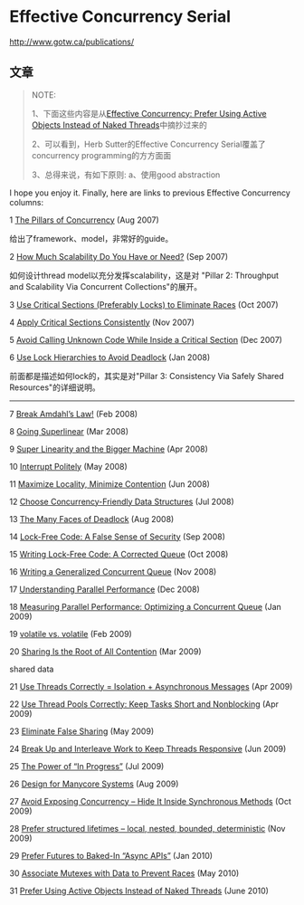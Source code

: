 # Effective Concurrency Serial

http://www.gotw.ca/publications/

## 文章

> NOTE: 
>
> 1、下面这些内容是从[Effective Concurrency: Prefer Using Active Objects Instead of Naked Threads](https://herbsutter.com/2010/07/12/effective-concurrency-prefer-using-active-objects-instead-of-naked-threads/)中摘抄过来的
>
> 2、可以看到，Herb Sutter的Effective Concurrency Serial覆盖了concurrency programming的方方面面
>
> 3、总得来说，有如下原则:
> a、使用good abstraction

I hope you enjoy it. Finally, here are links to previous Effective Concurrency columns: 

1 [The Pillars of Concurrency](http://www.ddj.com/hpc-high-performance-computing/200001985) (Aug 2007)

给出了framework、model，非常好的guide。

2 [How Much Scalability Do You Have or Need?](http://www.ddj.com/hpc-high-performance-computing/201202924) (Sep 2007)

如何设计thread model以充分发挥scalability，这是对 "Pillar 2: Throughput and Scalability Via Concurrent Collections"的展开。



3 [Use Critical Sections (Preferably Locks) to Eliminate Races](http://ddj.com/cpp/201804238) (Oct 2007)

4 [Apply Critical Sections Consistently](http://www.ddj.com/hpc-high-performance-computing/202401098) (Nov 2007)

5 [Avoid Calling Unknown Code While Inside a Critical Section](http://ddj.com/architect/202802983) (Dec 2007)

6 [Use Lock Hierarchies to Avoid Deadlock](http://www.ddj.com/hpc-high-performance-computing/204801163) (Jan 2008)

前面都是描述如何lock的，其实是对"Pillar 3: Consistency Via Safely Shared Resources"的详细说明。

---



7 [Break Amdahl’s Law!](http://www.ddj.com/cpp/205900309) (Feb 2008)

8 [Going Superlinear](http://www.ddj.com/hpc-high-performance-computing/206100542) (Mar 2008)

9 [Super Linearity and the Bigger Machine](http://www.ddj.com/hpc-high-performance-computing/206903306) (Apr 2008)



10 [Interrupt Politely](http://ddj.com/architect/207100682) (May 2008)



11 [Maximize Locality, Minimize Contention](http://ddj.com/architect/208200273) (Jun 2008)



12 [Choose Concurrency-Friendly Data Structures](http://www.ddj.com/hpc-high-performance-computing/208801371) (Jul 2008)



13 [The Many Faces of Deadlock](http://www.ddj.com/hpc-high-performance-computing/209900973) (Aug 2008)



14 [Lock-Free Code: A False Sense of Security](http://www.ddj.com/cpp/210600279) (Sep 2008)



15 [Writing Lock-Free Code: A Corrected Queue](http://www.ddj.com/hpc-high-performance-computing/210604448) (Oct 2008)



16 [Writing a Generalized Concurrent Queue](http://www.ddj.com/cpp/211601363) (Nov 2008)



17 [Understanding Parallel Performance](http://www.ddj.com/cpp/211800538) (Dec 2008)



18 [Measuring Parallel Performance: Optimizing a Concurrent Queue](http://www.ddj.com/hpc-high-performance-computing/212201163) (Jan 2009)



19 [volatile vs. volatile](http://www.ddj.com/hpc-high-performance-computing/212701484) (Feb 2009)



20 [Sharing Is the Root of All Contention](http://www.ddj.com/go-parallel/article/showArticle.jhtml?articleID=214100002) (Mar 2009)

shared data

21 [Use Threads Correctly = Isolation + Asynchronous Messages](http://www.ddj.com/go-parallel/article/showArticle.jhtml?articleID=215900465) (Apr 2009)

22 [Use Thread Pools Correctly: Keep Tasks Short and Nonblocking](http://www.ddj.com/go-parallel/article/showArticle.jhtml?articleID=216500409) (Apr 2009)

23 [Eliminate False Sharing](http://www.ddj.com/go-parallel/article/showArticle.jhtml?articleID=217500206) (May 2009)

24 [Break Up and Interleave Work to Keep Threads Responsive](http://www.ddj.com/go-parallel/article/showArticle.jhtml?articleID=217801299) (Jun 2009)

25 [The Power of “In Progress”](http://www.ddj.com/go-parallel/article/showArticle.jhtml?articleID=218401447) (Jul 2009)

26 [Design for Manycore Systems](http://www.ddj.com/go-parallel/article/showArticle.jhtml?articleID=219200099) (Aug 2009)

27 [Avoid Exposing Concurrency – Hide It Inside Synchronous Methods](http://www.ddj.com/go-parallel/article/showArticle.jhtml?articleID=220600388) (Oct 2009)

28 [Prefer structured lifetimes – local, nested, bounded, deterministic](http://www.ddj.com/go-parallel/article/showArticle.jhtml?articleID=221601309) (Nov 2009)

29 [Prefer Futures to Baked-In “Async APIs”](http://www.ddj.com/go-parallel/article/showArticle.jhtml?articleID=222301165) (Jan 2010)

30 [Associate Mutexes with Data to Prevent Races](http://www.drdobbs.com/go-parallel/article/showArticle.jhtml?articleID=224701827) (May 2010)

31 [Prefer Using Active Objects Instead of Naked Threads](http://www.drdobbs.com/go-parallel/article/showArticle.jhtml;jsessionid=JM3XD1KM22SCRQE1GHPSKH4ATMY32JVN?articleID=225700095) (June 2010)